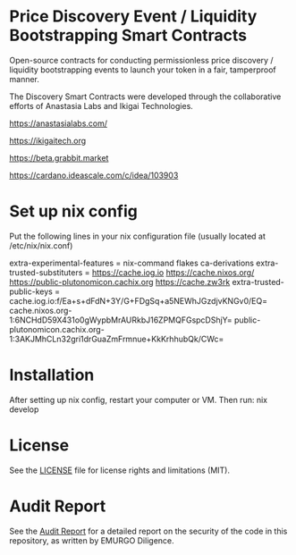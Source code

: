# Price Discovery Event / Liquidity Bootstrapping Smart Contracts  

Open-source contracts for conducting permissionless price discovery / liquidity bootstrapping events to launch your token in a fair, tamperproof manner. 

The Discovery Smart Contracts were developed through the collaborative efforts of Anastasia Labs and Ikigai Technologies.

https://anastasialabs.com/

https://ikigaitech.org

https://beta.grabbit.market

https://cardano.ideascale.com/c/idea/103903

# Set up nix config 
Put the following lines in your nix configuration file (usually located at /etc/nix/nix.conf)

extra-experimental-features = nix-command flakes ca-derivations
extra-trusted-substituters = https://cache.iog.io https://cache.nixos.org/ https://public-plutonomicon.cachix.org https://cache.zw3rk
extra-trusted-public-keys = cache.iog.io:f/Ea+s+dFdN+3Y/G+FDgSq+a5NEWhJGzdjvKNGv0/EQ= cache.nixos.org-1:6NCHdD59X431o0gWypbMrAURkbJ16ZPMQFGspcDShjY= public-plutonomicon.cachix.org-1:3AKJMhCLn32gri1drGuaZmFrmnue+KkKrhhubQk/CWc=

# Installation 
After setting up nix config, restart your computer or VM. 
Then run:
    nix develop 

# License
See the [LICENSE](LICENSE) file for license rights and limitations (MIT).

# Audit Report
See the [Audit Report](Final_Audit_Report.pdf) for a detailed report on the security of the code in this repository, as written by EMURGO Diligence.